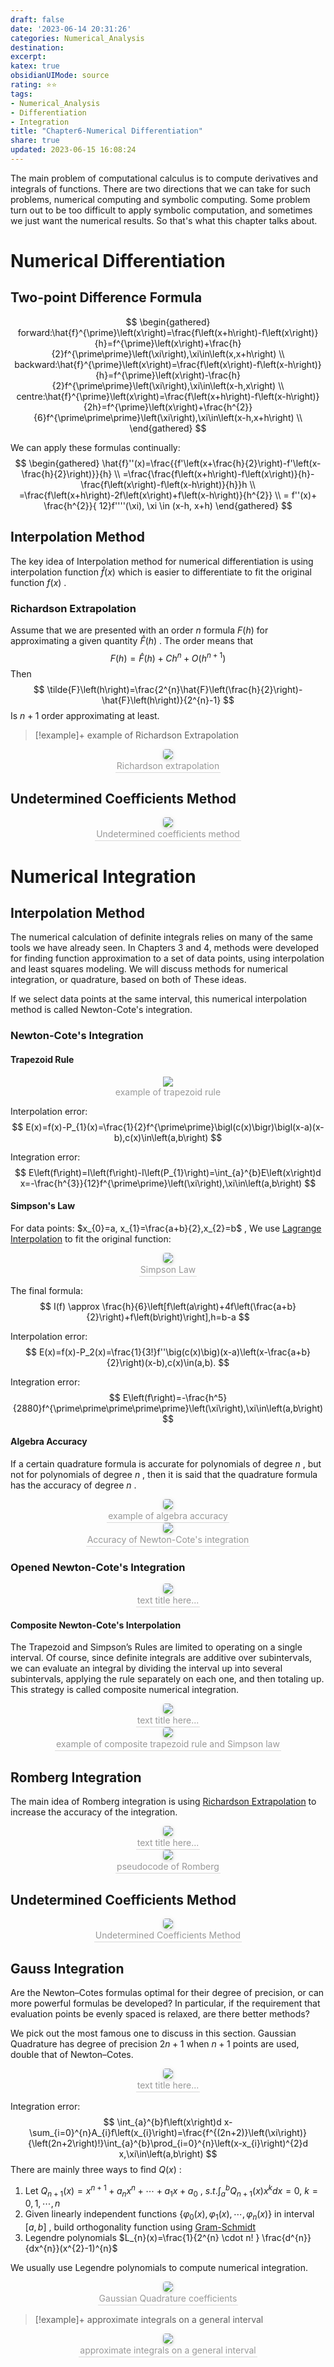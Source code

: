 ```yaml
---
draft: false
date: '2023-06-14 20:31:26'
categories: Numerical_Analysis 
destination: 
excerpt: 
katex: true
obsidianUIMode: source
rating: ⭐⭐
tags:  
- Numerical_Analysis 
- Differentiation
- Integration
title: "Chapter6-Numerical Differentiation"
share: true
updated: 2023-06-15 16:08:24
---
```


The main problem of computational calculus is to compute derivatives and integrals of functions. There are two directions that we can take for such problems, numerical computing and symbolic computing. Some problem turn out to be too difficult to apply symbolic computation, and sometimes we just want the numerical results. So that's what this chapter talks about.

# Numerical Differentiation

## Two-point Difference Formula

$$
\begin{gathered}
forward:\hat{f}^{\prime}\left(x\right)=\frac{f\left(x+h\right)-f\left(x\right)}{h}=f^{\prime}\left(x\right)+\frac{h}{2}f^{\prime\prime}\left(\xi\right),\xi\in\left(x,x+h\right) \\
backward:\hat{f}^{\prime}\left(x\right)=\frac{f\left(x\right)-f\left(x-h\right)}{h}=f^{\prime}\left(x\right)-\frac{h}{2}f^{\prime\prime}\left(\xi\right),\xi\in\left(x-h,x\right) \\
centre:\hat{f}^{\prime}\left(x\right)=\frac{f\left(x+h\right)-f\left(x-h\right)}{2h}=f^{\prime}\left(x\right)+\frac{h^{2}}{6}f^{\prime\prime\prime}\left(\xi\right),\xi\in\left(x-h,x+h\right) \\
\end{gathered}
$$

We can apply these formulas continually:
$$
\begin{gathered}
\hat{f}''(x)=\frac{{f'\left(x+\frac{h}{2}\right)-f'\left(x-\frac{h}{2}\right)}}{h} \\
=\frac{\frac{f\left(x+h\right)-f\left(x\right)}{h}-\frac{f\left(x\right)-f\left(x-h\right)}{h}}h \\
=\frac{f\left(x+h\right)-2f\left(x\right)+f\left(x-h\right)}{h^{2}} \\
= f''(x)+ \frac{h^{2}}{	12}f''''(\xi), \xi \in (x-h, x+h)
\end{gathered}
$$

## Interpolation Method

The key idea of Interpolation method for numerical differentiation is using interpolation function $\hat{f}(x)$ which is easier to differentiate to fit the original function $f(x)$ .

### Richardson Extrapolation

Assume that we are presented with an order $n$ formula $F (h)$ for approximating a given quantity $\hat{F}(h)$ . The order means that
$$
F(h)=\hat{F}(h)+Ch^n+O(h^{n+1})
$$
Then 
$$
\tilde{F}\left(h\right)=\frac{2^{n}\hat{F}\left(\frac{h}{2}\right)-\hat{F}\left(h\right)}{2^{n}-1}
$$
Is $n+1$ order approximating at least.

> [!example]+ example of Richardson Extrapolation

<center>
    <img style="border-radius: 0.3125em;
    box-shadow: 0 2px 4px 0 rgba(34,36,38,.12),0 2px 10px 0 rgba(34,36,38,.08);"
    src="https://search.pstatic.net/common?src=https://i.imgur.com/ffgSZXh.png">
    <br>
    <div style="color:orange; border-bottom: 1px solid #d9d9d9;
    display: inline-block;
    color: #999;
    padding: 2px;">Richardson extrapolation 
    </div>
</center>

## Undetermined Coefficients Method

<center>
    <img style="border-radius: 0.3125em;
    box-shadow: 0 2px 4px 0 rgba(34,36,38,.12),0 2px 10px 0 rgba(34,36,38,.08);"
    src="https://search.pstatic.net/common?src=https://i.imgur.com/nkDMCsZ.png">
    <br>
    <div style="color:orange; border-bottom: 1px solid #d9d9d9;
    display: inline-block;
    color: #999;
    padding: 2px;">Undetermined coefficients method
    </div>
</center>

# Numerical Integration

## Interpolation Method

The numerical calculation of definite integrals relies on many of the same tools we have already seen. In Chapters 3 and 4, methods were developed for finding function approximation to a set of data points, using interpolation and least squares modeling. We will discuss methods for numerical integration, or quadrature, based on both of These ideas.

If we select data points at the same interval, this numerical interpolation method is called Newton-Cote's integration.

### Newton-Cote's Integration

#### Trapezoid Rule

<center>
    <img style="border-radius: 0.3125 em;
    Box-shadow: 0 2 px 4 px 0 rgba (34,36,38,. 12), 0 2 px 10 px 0 rgba (34,36,38,. 08);"
    src=" https://search.pstatic.net/common?src=https://i.imgur.com/dk3mjLG.png">
    <br>
    <div style="color: orange; border-bottom: 1 px solid #d9d9d9 ;
    Display: inline-block;
    color: #999 ;
    Padding: 2 px;">example of trapezoid rule
    </div>
</center>

Interpolation error:
$$
E(x)=f(x)-P_{1}(x)=\frac{1}{2}f^{\prime\prime}\bigl(c(x)\bigr)\bigl(x-a)(x-b),c(x)\in\left(a,b\right)
$$

Integration error:
$$
E\left(f\right)=I\left(f\right)-I\left(P_{1}\right)=\int_{a}^{b}E\left(x\right)d x=-\frac{h^{3}}{12}f^{\prime\prime}\left(\xi\right),\xi\in\left(a,b\right)
$$

#### Simpson's Law
For data points: $x_{0}=a, x_{1}=\frac{a+b}{2},x_{2}=b$ , We use [Lagrange Interpolation](term/Numerical_Analysis/Chapter4-Interpolation.md#Lagrange%20Interpolation) to fit the original function:

<center>
    <img style="border-radius: 0.3125em;
    box-shadow: 0 2px 4px 0 rgba(34,36,38,.12),0 2px 10px 0 rgba(34,36,38,.08);"
    src="https://search.pstatic.net/common?src=https://i.imgur.com/ovqDuSH.png">
    <br>
    <div style="color:orange; border-bottom: 1px solid #d9d9d9;
    display: inline-block;
    color: #999;
    padding: 2px;">Simpson Law
    </div>
</center>

The final formula:
$$
I(f) \approx \frac{h}{6}\left[f\left(a\right)+4f\left(\frac{a+b}{2}\right)+f\left(b\right)\right],h=b-a
$$

Interpolation error:
$$
E(x)=f(x)-P_2(x)=\frac{1}{3!}f''\big(c(x)\big)(x-a)\left(x-\frac{a+b}{2}\right)(x-b),c(x)\in(a,b).
$$

Integration error:
$$
E\left(f\right)=-\frac{h^5}{2880}f^{\prime\prime\prime\prime\prime}\left(\xi\right),\xi\in\left(a,b\right)
$$

#### Algebra Accuracy
If a certain quadrature formula is accurate for polynomials of degree $n$ , but not for polynomials of degree $n$ , then it is said that the quadrature formula has the accuracy of degree $n$ .

<center>
    <img style="border-radius: 0.3125em;
    box-shadow: 0 2px 4px 0 rgba(34,36,38,.12),0 2px 10px 0 rgba(34,36,38,.08);"
    src="https://search.pstatic.net/common?src=https://i.imgur.com/vNVFANQ.png">
    <br>
    <div style="color:orange; border-bottom: 1px solid #d9d9d9;
    display: inline-block;
    color: #999;
    padding: 2px;">example of algebra accuracy
    </div>
</center>

<center>
    <img style="border-radius: 0.3125em;
    box-shadow: 0 2px 4px 0 rgba(34,36,38,.12),0 2px 10px 0 rgba(34,36,38,.08);"
    src="https://search.pstatic.net/common?src=https://i.imgur.com/R95YFPm.png">
    <br>
    <div style="color:orange; border-bottom: 1px solid #d9d9d9;
    display: inline-block;
    color: #999;
    padding: 2px;">Accuracy of Newton-Cote's integration 
    </div>
</center>

### Opened Newton-Cote's Integration

<center>
    <img style="border-radius: 0.3125em;
    box-shadow: 0 2px 4px 0 rgba(34,36,38,.12),0 2px 10px 0 rgba(34,36,38,.08);"
    src="https://search.pstatic.net/common?src=https://i.imgur.com/DeYvyox.png">
    <br>
    <div style="color:orange; border-bottom: 1px solid #d9d9d9;
    display: inline-block;
    color: #999;
    padding: 2px;">text title here...
    </div>
</center>

#### Composite Newton-Cote's Interpolation

The Trapezoid and Simpson’s Rules are limited to operating on a single interval. Of course, since definite integrals are additive over subintervals, we can evaluate an integral by dividing the interval up into several subintervals, applying the rule separately on each one, and then totaling up. This strategy is called composite numerical integration.

<center>
    <img style="border-radius: 0.3125em;
    box-shadow: 0 2px 4px 0 rgba(34,36,38,.12),0 2px 10px 0 rgba(34,36,38,.08);"
    src="https://search.pstatic.net/common?src=https://i.imgur.com/L1yUY9J.png">
    <br>
    <div style="color:orange; border-bottom: 1px solid #d9d9d9;
    display: inline-block;
    color: #999;
    padding: 2px;">text title here...
    </div>
</center>

<center>
    <img style="border-radius: 0.3125em;
    box-shadow: 0 2px 4px 0 rgba(34,36,38,.12),0 2px 10px 0 rgba(34,36,38,.08);"
    src="https://search.pstatic.net/common?src=https://i.imgur.com/MIS7hk6.png">
    <br>
    <div style="color:orange; border-bottom: 1px solid #d9d9d9;
    display: inline-block;
    color: #999;
    padding: 2px;">example of composite trapezoid rule and Simpson law
    </div>
</center>

## Romberg Integration

The main idea of Romberg integration is using [Richardson Extrapolation](term/Numerical_Analysis/Chapter6-Numerical%20Differentiation%20and%20Integration.md#Richardson%20Extrapolation) to increase the accuracy of the integration.

<center>
    <img style="border-radius: 0.3125em;
    box-shadow: 0 2px 4px 0 rgba(34,36,38,.12),0 2px 10px 0 rgba(34,36,38,.08);"
    src="https://search.pstatic.net/common?src=https://i.imgur.com/oJh7NdU.png">
    <br>
    <div style="color:orange; border-bottom: 1px solid #d9d9d9;
    display: inline-block;
    color: #999;
    padding: 2px;">text title here...
    </div>
</center>

<center>
    <img style="border-radius: 0.3125em;
    box-shadow: 0 2px 4px 0 rgba(34,36,38,.12),0 2px 10px 0 rgba(34,36,38,.08);"
    src="https://search.pstatic.net/common?src=https://i.imgur.com/uO0MT3H.png">
    <br>
    <div style="color:orange; border-bottom: 1px solid #d9d9d9;
    display: inline-block;
    color: #999;
    padding: 2px;">pseudocode of Romberg
    </div>
</center>

## Undetermined Coefficients Method

<center>
    <img style="border-radius: 0.3125em;
    box-shadow: 0 2px 4px 0 rgba(34,36,38,.12),0 2px 10px 0 rgba(34,36,38,.08);"
    src="https://search.pstatic.net/common?src=https://i.imgur.com/0mlY35R.png">
    <br>
    <div style="color:orange; border-bottom: 1px solid #d9d9d9;
    display: inline-block;
    color: #999;
    padding: 2px;">Undetermined Coefficients Method
    </div>
</center>

## Gauss Integration

Are the Newton–Cotes formulas optimal for their degree of precision, or can more powerful formulas be developed? In particular, if the requirement that evaluation points be evenly spaced is relaxed, are there better methods?

We pick out the most famous one to discuss in this section. Gaussian Quadrature has degree of precision $2 n + 1$ when $n + 1$ points are used, double that of Newton–Cotes.

<center>
    <img style="border-radius: 0.3125em;
    box-shadow: 0 2px 4px 0 rgba(34,36,38,.12),0 2px 10px 0 rgba(34,36,38,.08);"
    src="https://search.pstatic.net/common?src=https://i.imgur.com/chz402E.png">
    <br>
    <div style="color:orange; border-bottom: 1px solid #d9d9d9;
    display: inline-block;
    color: #999;
    padding: 2px;">text title here...
    </div>
</center>

Integration error:
$$
\int_{a}^{b}f\left(x\right)d x-\sum_{i=0}^{n}A_{i}f\left(x_{i}\right)=\frac{f^{(2n+2)}\left(\xi\right)}{\left(2n+2\right)!}\int_{a}^{b}\prod_{i=0}^{n}\left(x-x_{i}\right)^{2}d x,\xi\in\left(a,b\right)
$$
There are mainly three ways to find $Q(x)$ :
1. Let $Q_{n+1}(x)=x^{n+1}+a_{n}x^{n}+ \cdots + a_{1}x +a_{0}$ , $s.t. \int_{a}^{b}Q_{n+1}(x)x^{k} dx =0,~ k=0, 1,\cdots,n$
2. Given linearly independent functions $\{\varphi_{0}(x), \varphi_{1}(x), \cdots ,\varphi_{n}(x) \}$ in interval $[a,b]$ , build orthogonality function using [Gram-Schmidt](term/ref/Gram-Schmidt.md) 
3. Legendre polynomials $L_{n}(x)=\frac{1}{2^{n} \cdot n! } \frac{d^{n}}{dx^{n}}(x^{2}-1)^{n}$

We usually use Legendre polynomials to compute numerical integration.

<center>
    <img style="border-radius: 0.3125em;
    box-shadow: 0 2px 4px 0 rgba(34,36,38,.12),0 2px 10px 0 rgba(34,36,38,.08);"
    src="https://search.pstatic.net/common?src=https://i.imgur.com/UeFOEvJ.png">
    <br>
    <div style="color:orange; border-bottom: 1px solid #d9d9d9;
    display: inline-block;
    color: #999;
    padding: 2px;">Gaussian Quadrature coefficients
    </div>
</center>

> [!example]+ approximate integrals on a general interval
<center>
    <img style="border-radius: 0.3125em;
    box-shadow: 0 2px 4px 0 rgba(34,36,38,.12),0 2px 10px 0 rgba(34,36,38,.08);"
    src="https://search.pstatic.net/common?src=https://i.imgur.com/LV6REjy.png">
    <br>
    <div style="color:orange; border-bottom: 1px solid #d9d9d9;
    display: inline-block;
    color: #999;
    padding: 2px;">approximate integrals on a general interval
    </div>
</center>

